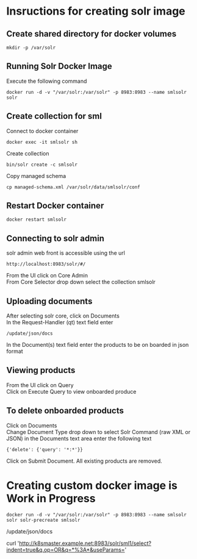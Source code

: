 # Insructions for creating solr image

## Create shared directory for docker volumes  
```  
mkdir -p /var/solr
```  

## Running Solr Docker Image
Execute the following command
```  
docker run -d -v "/var/solr:/var/solr" -p 8983:8983 --name smlsolr solr
```  

## Create collection for sml

Connect to docker container
```  
docker exec -it smlsolr sh
```  

Create collection
```  
bin/solr create -c smlsolr  
```  

Copy managed schema 
```  
cp managed-schema.xml /var/solr/data/smlsolr/conf
```  

## Restart Docker container
```  
docker restart smlsolr
```  

## Connecting to solr admin
solr admin web front is accessible using the url
```
http://localhost:8983/solr/#/
```
From the UI click on Core Admin  
From Core Selector drop down select the collection smlsolr  

## Uploading documents  
After selecting solr core, click on Documents  
In the Request-Handler (qt) text field enter  
```
/update/json/docs
```
In the Document(s) text field enter the products to be on boarded in json format  

## Viewing products
From the UI click on Query  
Click on Execute Query to view onboarded produce


## To delete onboarded products  
Click on Documents  
Change Document Type drop down to select Solr Command (raw XML or JSON)
in the Documents text area enter the following text  

```  
{'delete': {'query': '*:*'}}  
```  
Click on Submit Document.  All existing products are removed.

# Creating  custom docker image is Work in Progress

```  
docker run -d -v "/var/solr:/var/solr" -p 8983:8983 --name smlsolr solr solr-precreate smlsolr
```  



/update/json/docs

curl 'http://k8smaster.example.net:8983/solr/sml1/select?indent=true&q.op=OR&q=*%3A*&useParams='

